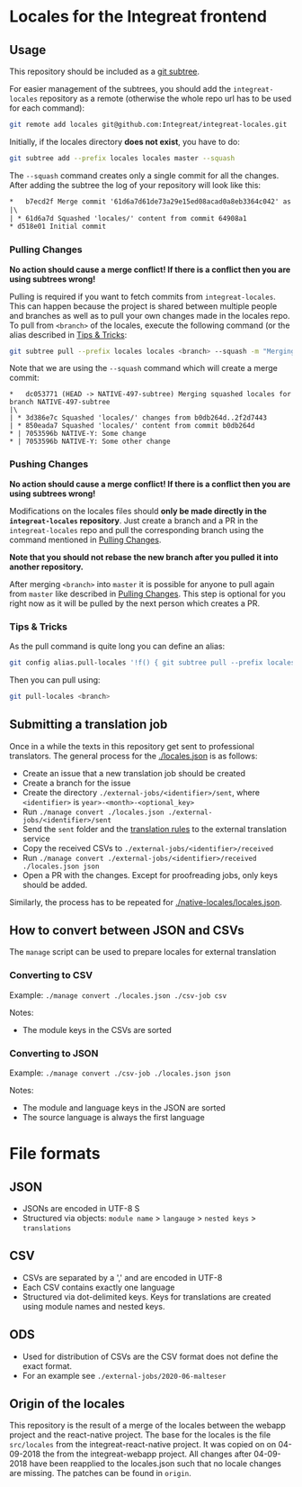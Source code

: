 # Locales for the Integreat frontend

## Usage

This repository should be included as a [git subtree](https://raw.githubusercontent.com/git/git/master/contrib/subtree/git-subtree.txt). 

For easier management of the subtrees, you should add the `integreat-locales` repository as a remote
(otherwise the whole repo url has to be used for each command):

```bash
git remote add locales git@github.com:Integreat/integreat-locales.git
```

Initially, if the locales directory **does not exist**, you have to do:

```bash
git subtree add --prefix locales locales master --squash
```

The `--squash` command creates only a single commit for all the changes. After adding the subtree the log of your repository will look like this:

```txt
*   b7ecd2f Merge commit '61d6a7d61de73a29e15ed08acad0a8eb3364c042' as 'locales'
|\
| * 61d6a7d Squashed 'locales/' content from commit 64908a1
* d518e01 Initial commit
```

### Pulling Changes

**No action should cause a merge conflict! If there is a conflict then you are using subtrees wrong!**

Pulling is required if you want to fetch commits from `integreat-locales`.
This can happen because the project is shared between multiple people and branches as well as to pull your own changes made in the locales repo.
To pull from `<branch>` of the locales, execute the following command (or the alias described in [Tips & Tricks](#tips-&-tricks):

```bash
git subtree pull --prefix locales locales <branch> --squash -m "Merging squashed locales for branch $(git rev-parse --abbrev-ref HEAD)"
```

Note that we are using the `--squash` command which will create a merge commit:

```
*   dc053771 (HEAD -> NATIVE-497-subtree) Merging squashed locales for branch NATIVE-497-subtree
|\  
| * 3d386e7c Squashed 'locales/' changes from b0db264d..2f2d7443
| * 850eada7 Squashed 'locales/' content from commit b0db264d
* | 7053596b NATIVE-Y: Some change
* | 7053596b NATIVE-Y: Some other change
```

### Pushing Changes

**No action should cause a merge conflict! If there is a conflict then you are using subtrees wrong!**

Modifications on the locales files should **only be made directly in the `integreat-locales` repository**.
Just create a branch and a PR in the `integreat-locales` repo and pull the corresponding branch using the command mentioned in [Pulling Changes](#pulling-changes).

**Note that you should not rebase the new branch after you pulled it into another repository.**

After merging `<branch>` into `master` it is possible for anyone to pull again from `master` like described in [Pulling Changes](#pushing-changes). This step is optional for you right now as it will be pulled by the next person which creates a PR.

### Tips & Tricks

As the pull command is quite long you can define an alias:
```bash
git config alias.pull-locales '!f() { git subtree pull --prefix locales locales $1 --squash -m "Merging squashed locales for branch $(git rev-parse --abbrev-ref HEAD)"; }; f'
```

Then you can pull using:

```bash
git pull-locales <branch>
```

## Submitting a translation job

Once in a while the texts in this repository get sent to professional translators.
The general process for the [./locales.json](locales.json) is as follows:

* Create an issue that a new translation job should be created
* Create a branch for the issue
* Create the directory `./external-jobs/<identifier>/sent`, where `<identifier>` is `year>-<month>-<optional_key>`
* Run `./manage convert ./locales.json ./external-jobs/<identifier>/sent`
* Send the `sent` folder and the [translation rules](./RULES.md) to the external translation service
* Copy the received CSVs to `./external-jobs/<identifier>/received`
* Run `./manage convert ./external-jobs/<identifier>/received ./locales.json json`
* Open a PR with the changes. Except for proofreading jobs, only keys should be added.

Similarly, the process has to be repeated for [./native-locales/locales.json](native-locales/locales.json).

## How to convert between JSON and CSVs

The `manage` script can be used to prepare locales for external translation

### Converting to CSV

Example: `./manage convert ./locales.json ./csv-job csv`

Notes:
* The module keys in the CSVs are sorted

### Converting to JSON

Example: `./manage convert ./csv-job ./locales.json json`
 
Notes:
* The module and language keys in the JSON are sorted
* The source language is always the first language

# File formats

## JSON

* JSONs are encoded in UTF-8 S
* Structured via objects: `module name` > `langauge` > `nested keys` > `translations`

## CSV

* CSVs are separated by a ',' and are encoded in UTF-8
* Each CSV contains exactly one language
* Structured via dot-delimited keys. Keys for translations are created using module names and nested keys. 

## ODS

* Used for distribution of CSVs are the CSV format does not define the exact format.
* For an example see `./external-jobs/2020-06-malteser`

## Origin of the locales

This repository is the result of a merge of the locales between the webapp project and the react-native project. The base for the locales is the file `src/locales` from the integreat-react-native project. It was copied on on 04-09-2018 the from the integreat-webapp project.
All changes after 04-09-2018 have been reapplied to the locales.json such that no locale changes are missing. The patches can be found in `origin`.
